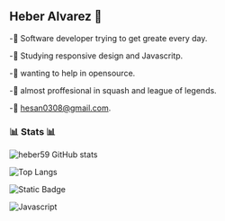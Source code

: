 ## Heber Alvarez 👋
 -🤠 Software developer trying to get greate every day.

 -🌱 Studying responsive design and Javascritp.

 -🔭 wanting to help in opensource.

 -👾 almost proffesional in squash and league of legends.

 -💬 hesan0308@gmail.com.
 
   ### 📊 Stats 📊
   ![heber59 GitHub stats](https://github-readme-stats.vercel.app/api?username=heber59&show_icons=true&theme=merko)
   

   ![Top Langs](https://github-readme-stats.vercel.app/api/top-langs/?username=heber59&layout=compact)


   ![Static Badge](https://img.shields.io/badge/technologies-fe9e00)

   ![Javascript](https://img.shields.io/badge/logo=javascript)